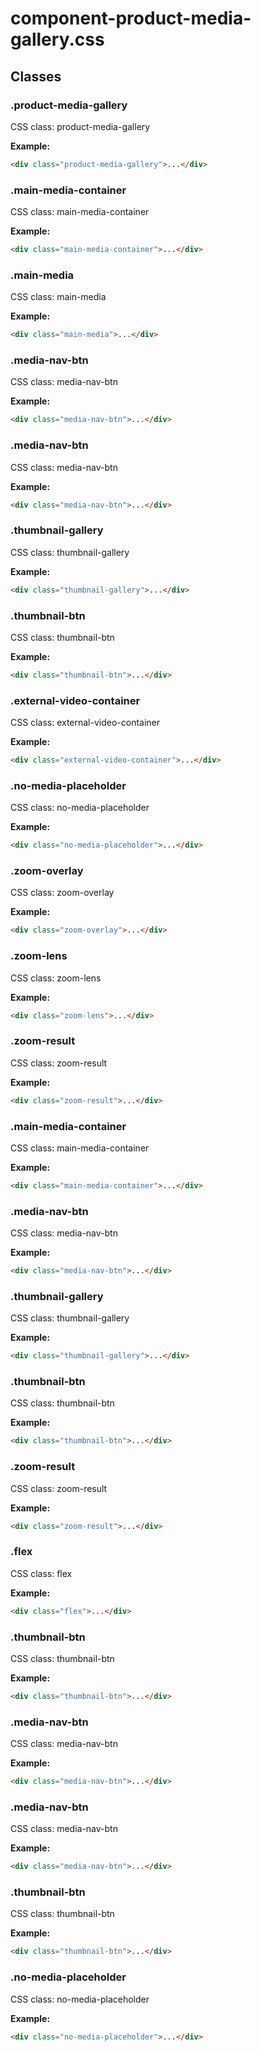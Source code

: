 # component-product-media-gallery.css






## Classes


### .product-media-gallery
CSS class: product-media-gallery

**Example:**
```html
<div class="product-media-gallery">...</div>
```

### .main-media-container
CSS class: main-media-container

**Example:**
```html
<div class="main-media-container">...</div>
```

### .main-media
CSS class: main-media

**Example:**
```html
<div class="main-media">...</div>
```

### .media-nav-btn
CSS class: media-nav-btn

**Example:**
```html
<div class="media-nav-btn">...</div>
```

### .media-nav-btn
CSS class: media-nav-btn

**Example:**
```html
<div class="media-nav-btn">...</div>
```

### .thumbnail-gallery
CSS class: thumbnail-gallery

**Example:**
```html
<div class="thumbnail-gallery">...</div>
```

### .thumbnail-btn
CSS class: thumbnail-btn

**Example:**
```html
<div class="thumbnail-btn">...</div>
```

### .external-video-container
CSS class: external-video-container

**Example:**
```html
<div class="external-video-container">...</div>
```

### .no-media-placeholder
CSS class: no-media-placeholder

**Example:**
```html
<div class="no-media-placeholder">...</div>
```

### .zoom-overlay
CSS class: zoom-overlay

**Example:**
```html
<div class="zoom-overlay">...</div>
```

### .zoom-lens
CSS class: zoom-lens

**Example:**
```html
<div class="zoom-lens">...</div>
```

### .zoom-result
CSS class: zoom-result

**Example:**
```html
<div class="zoom-result">...</div>
```

### .main-media-container
CSS class: main-media-container

**Example:**
```html
<div class="main-media-container">...</div>
```

### .media-nav-btn
CSS class: media-nav-btn

**Example:**
```html
<div class="media-nav-btn">...</div>
```

### .thumbnail-gallery
CSS class: thumbnail-gallery

**Example:**
```html
<div class="thumbnail-gallery">...</div>
```

### .thumbnail-btn
CSS class: thumbnail-btn

**Example:**
```html
<div class="thumbnail-btn">...</div>
```

### .zoom-result
CSS class: zoom-result

**Example:**
```html
<div class="zoom-result">...</div>
```

### .flex
CSS class: flex

**Example:**
```html
<div class="flex">...</div>
```

### .thumbnail-btn
CSS class: thumbnail-btn

**Example:**
```html
<div class="thumbnail-btn">...</div>
```

### .media-nav-btn
CSS class: media-nav-btn

**Example:**
```html
<div class="media-nav-btn">...</div>
```

### .media-nav-btn
CSS class: media-nav-btn

**Example:**
```html
<div class="media-nav-btn">...</div>
```

### .thumbnail-btn
CSS class: thumbnail-btn

**Example:**
```html
<div class="thumbnail-btn">...</div>
```

### .no-media-placeholder
CSS class: no-media-placeholder

**Example:**
```html
<div class="no-media-placeholder">...</div>
```


